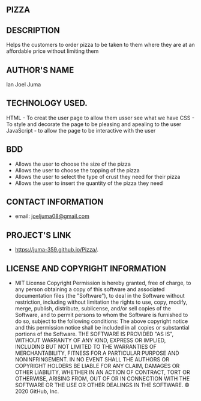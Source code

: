 ## PIZZA
## DESCRIPTION
Helps the customers to order pizza to be taken to them where they are at an affordable price without limiting them
## AUTHOR'S NAME
Ian Joel Juma
## TECHNOLOGY USED.
HTML - To creat the user page to allow them usser see what we have
CSS - To style and decorate the page to be pleasing and apealing to the user
JavaScript - to allow the page to be interactive with the user
## BDD
- Allows the user to choose the size of the pizza
- Allows the user to choose the topping of the pizza
- Allows the user to select the type of crust they need for their pizza
- Allows the user to insert the quantity of the pizza they need
## CONTACT INFORMATION
- email: joeljuma08@gmail.com
## PROJECT'S LINK
- https://juma-359.github.io/Pizza/.
## LICENSE AND COPYRIGHT INFORMATION
- MIT License Copyright
Permission is hereby granted, free of charge, to any person obtaining a copy of this software and associated documentation files (the "Software"), to deal in the Software without restriction, including without limitation the rights to use, copy, modify, merge, publish, distribute, sublicense, and/or sell copies of the Software, and to permit persons to whom the Software is furnished to do so, subject to the following conditions:
The above copyright notice and this permission notice shall be included in all copies or substantial portions of the Software.
THE SOFTWARE IS PROVIDED "AS IS", WITHOUT WARRANTY OF ANY KIND, EXPRESS OR IMPLIED, INCLUDING BUT NOT LIMITED TO THE WARRANTIES OF MERCHANTABILITY, FITNESS FOR A PARTICULAR PURPOSE AND NONINFRINGEMENT. IN NO EVENT SHALL THE AUTHORS OR COPYRIGHT HOLDERS BE LIABLE FOR ANY CLAIM, DAMAGES OR OTHER LIABILITY, WHETHER IN AN ACTION OF CONTRACT, TORT OR OTHERWISE, ARISING FROM, OUT OF OR IN CONNECTION WITH THE SOFTWARE OR THE USE OR OTHER DEALINGS IN THE SOFTWARE.
© 2020 GitHub, Inc.
